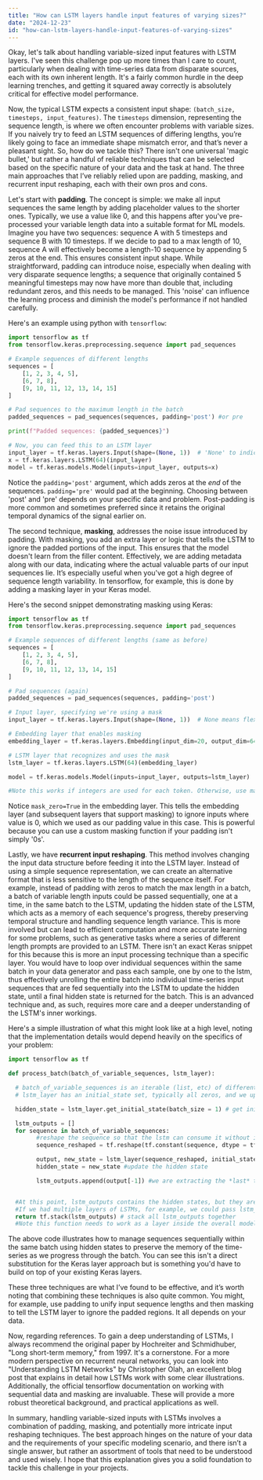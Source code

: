 ```yaml
---
title: "How can LSTM layers handle input features of varying sizes?"
date: "2024-12-23"
id: "how-can-lstm-layers-handle-input-features-of-varying-sizes"
---
```


Okay, let's talk about handling variable-sized input features with LSTM layers. I've seen this challenge pop up more times than I care to count, particularly when dealing with time-series data from disparate sources, each with its own inherent length. It's a fairly common hurdle in the deep learning trenches, and getting it squared away correctly is absolutely critical for effective model performance.

Now, the typical LSTM expects a consistent input shape: `(batch_size, timesteps, input_features)`. The `timesteps` dimension, representing the sequence length, is where we often encounter problems with variable sizes. If you naively try to feed an LSTM sequences of differing lengths, you’re likely going to face an immediate shape mismatch error, and that’s never a pleasant sight. So, how do we tackle this? There isn't one universal 'magic bullet,' but rather a handful of reliable techniques that can be selected based on the specific nature of your data and the task at hand. The three main approaches that I’ve reliably relied upon are padding, masking, and recurrent input reshaping, each with their own pros and cons.

Let's start with **padding**. The concept is simple: we make all input sequences the same length by adding placeholder values to the shorter ones. Typically, we use a value like 0, and this happens after you've pre-processed your variable length data into a suitable format for ML models. Imagine you have two sequences: sequence A with 5 timesteps and sequence B with 10 timesteps. If we decide to pad to a max length of 10, sequence A will effectively become a length-10 sequence by appending 5 zeros at the end. This ensures consistent input shape. While straightforward, padding can introduce noise, especially when dealing with very disparate sequence lengths; a sequence that originally contained 5 meaningful timesteps may now have more than double that, including redundant zeros, and this needs to be managed. This 'noise' can influence the learning process and diminish the model's performance if not handled carefully.

Here's an example using python with `tensorflow`:

```python
import tensorflow as tf
from tensorflow.keras.preprocessing.sequence import pad_sequences

# Example sequences of different lengths
sequences = [
    [1, 2, 3, 4, 5],
    [6, 7, 8],
    [9, 10, 11, 12, 13, 14, 15]
]

# Pad sequences to the maximum length in the batch
padded_sequences = pad_sequences(sequences, padding='post') #or pre

print(f"Padded sequences: {padded_sequences}")

# Now, you can feed this to an LSTM layer
input_layer = tf.keras.layers.Input(shape=(None, 1))  # 'None' to indicate the time dimension will be filled by shape
x = tf.keras.layers.LSTM(64)(input_layer)
model = tf.keras.models.Model(inputs=input_layer, outputs=x)
```

Notice the `padding='post'` argument, which adds zeros at the *end* of the sequences. `padding='pre'` would pad at the beginning. Choosing between 'post' and 'pre' depends on your specific data and problem. Post-padding is more common and sometimes preferred since it retains the original temporal dynamics of the signal earlier on.

The second technique, **masking**, addresses the noise issue introduced by padding. With masking, you add an extra layer or logic that tells the LSTM to ignore the padded portions of the input. This ensures that the model doesn't learn from the filler content. Effectively, we are adding metadata along with our data, indicating where the actual valuable parts of our input sequences lie. It’s especially useful when you've got a high degree of sequence length variability. In tensorflow, for example, this is done by adding a masking layer in your Keras model.

Here's the second snippet demonstrating masking using Keras:

```python
import tensorflow as tf
from tensorflow.keras.preprocessing.sequence import pad_sequences

# Example sequences of different lengths (same as before)
sequences = [
    [1, 2, 3, 4, 5],
    [6, 7, 8],
    [9, 10, 11, 12, 13, 14, 15]
]

# Pad sequences (again)
padded_sequences = pad_sequences(sequences, padding='post')

# Input layer, specifying we're using a mask
input_layer = tf.keras.layers.Input(shape=(None, 1))  # None means flexible sequence length

# Embedding layer that enables masking
embedding_layer = tf.keras.layers.Embedding(input_dim=20, output_dim=64, mask_zero=True)(input_layer)  #assuming 20 is the max index value found inside each vector

# LSTM layer that recognizes and uses the mask
lstm_layer = tf.keras.layers.LSTM(64)(embedding_layer)

model = tf.keras.models.Model(inputs=input_layer, outputs=lstm_layer)

#Note this works if integers are used for each token. Otherwise, use masking with your actual embedding layer (not shown here)
```

Notice `mask_zero=True` in the embedding layer. This tells the embedding layer (and subsequent layers that support masking) to ignore inputs where value is 0, which we used as our padding value in this case. This is powerful because you can use a custom masking function if your padding isn't simply '0s'.

Lastly, we have **recurrent input reshaping**. This method involves changing the input data structure before feeding it into the LSTM layer. Instead of using a simple sequence representation, we can create an alternative format that is less sensitive to the length of the sequence itself. For example, instead of padding with zeros to match the max length in a batch, a batch of variable length inputs could be passed sequentially, one at a time, in the same batch to the LSTM, updating the hidden state of the LSTM, which acts as a memory of each sequence's progress, thereby preserving temporal structure and handling sequence length variance. This is more involved but can lead to efficient computation and more accurate learning for some problems, such as generative tasks where a series of different length prompts are provided to an LSTM. There isn't an exact Keras snippet for this because this is more an input processing technique than a specific layer. You would have to loop over individual sequences within the same batch in your data generator and pass each sample, one by one to the lstm, thus effectively unrolling the entire batch into individual time-series input sequences that are fed sequentially into the LSTM to update the hidden state, until a final hidden state is returned for the batch. This is an advanced technique and, as such, requires more care and a deeper understanding of the LSTM's inner workings.

Here's a simple illustration of what this might look like at a high level, noting that the implementation details would depend heavily on the specifics of your problem:

```python
import tensorflow as tf

def process_batch(batch_of_variable_sequences, lstm_layer):

  # batch_of_variable_sequences is an iterable (list, etc) of different-length sequences
  # lstm_layer has an initial_state set, typically all zeros, and we update this as we go through each sequence in the batch

  hidden_state = lstm_layer.get_initial_state(batch_size = 1) # get initial states in the shape we'd expect for one sequence in the batch

  lstm_outputs = []
  for sequence in batch_of_variable_sequences:
        #reshape the sequence so that the lstm can consume it without issues
        sequence_reshaped = tf.reshape(tf.constant(sequence, dtype = tf.float32), (len(sequence),1,1))

        output, new_state = lstm_layer(sequence_reshaped, initial_state=hidden_state)
        hidden_state = new_state #update the hidden state

        lstm_outputs.append(output[-1]) #we are extracting the *last* time step from each output sequence, but there are other valid ways to do this


  #At this point, lstm_outputs contains the hidden states, but they are *outputs*, so can be treated as input for the next layer in our model
  #If we had multiple layers of LSTMs, for example, we could pass lstm_outputs as input to the next LSTM layer
  return tf.stack(lstm_outputs) # stack all lstm_outputs together
  #Note this function needs to work as a layer inside the overall model (omitted for brevity)
```

The above code illustrates how to manage sequences sequentially within the same batch using hidden states to preserve the memory of the time-series as we progress through the batch. You can see this isn't a direct substitution for the Keras layer approach but is something you'd have to build on top of your existing Keras layers.

These three techniques are what I’ve found to be effective, and it’s worth noting that combining these techniques is also quite common. You might, for example, use padding to unify input sequence lengths and then masking to tell the LSTM layer to ignore the padded regions. It all depends on your data.

Now, regarding references. To gain a deep understanding of LSTMs, I always recommend the original paper by Hochreiter and Schmidhuber, "Long short-term memory," from 1997. It's a cornerstone. For a more modern perspective on recurrent neural networks, you can look into "Understanding LSTM Networks" by Christopher Olah, an excellent blog post that explains in detail how LSTMs work with some clear illustrations. Additionally, the official tensorflow documentation on working with sequential data and masking are invaluable. These will provide a more robust theoretical background, and practical applications as well.

In summary, handling variable-sized inputs with LSTMs involves a combination of padding, masking, and potentially more intricate input reshaping techniques. The best approach hinges on the nature of your data and the requirements of your specific modeling scenario, and there isn’t a single answer, but rather an assortment of tools that need to be understood and used wisely. I hope that this explanation gives you a solid foundation to tackle this challenge in your projects.
